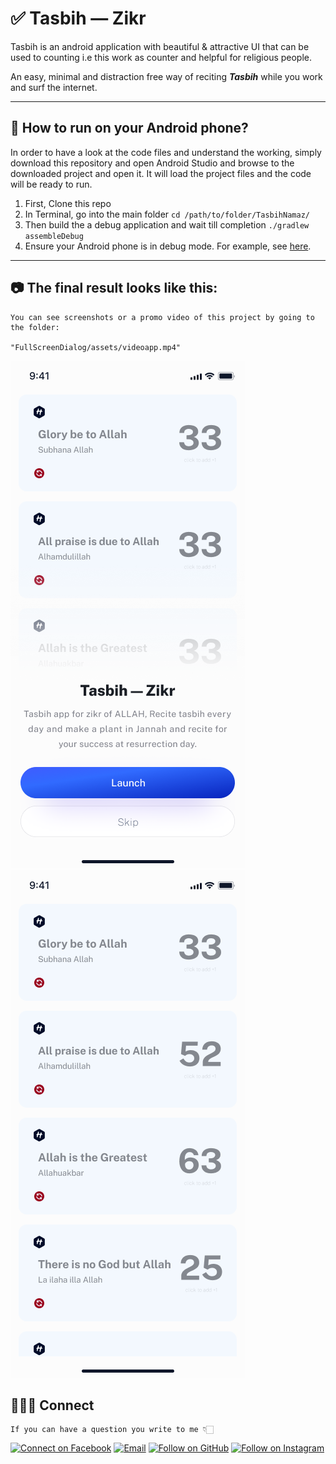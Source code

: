 # ✅ Tasbih — Zikr

Tasbih is an android application with beautiful & attractive UI that can be used to counting i.e 
this work as counter and helpful for religious people.

An easy, minimal and distraction free way of reciting ***Tasbih*** while you work and surf the internet.

---
## 📌 How to run on your Android phone?
In order to have a look at the code files and understand the working, simply download this repository
and open Android Studio and browse to the downloaded project and open it. It will load the project files and the code will be ready to run.

1. First, Clone this repo
2. In Terminal, go into the main folder `cd /path/to/folder/TasbihNamaz/`
3. Then build the a debug application and wait till completion `./gradlew assembleDebug`
4. Ensure your Android phone is in debug mode. For example, see [here](https://www.kingoapp.com/root-tutorials/how-to-enable-usb-debugging-mode-on-android.htm).
---

## 📷 The final result looks like this:
```
You can see screenshots or a promo video of this project by going to the folder:

"FullScreenDialog/assets/videoapp.mp4"
```
![ScreenOne](https://github.com/fotehkamolov96/TasbihNamaz/blob/main/assets/image_one.png?raw=true)
![ScreenThree](https://github.com/fotehkamolov96/TasbihNamaz/blob/main/assets/image_three.png?raw=true)
## 👨🏻‍💻 Connect
```
If you can have a question you write to me 👇🏻
```
<p align="left">
  <a href="https://www.facebook.com/foteh.kamoliddinov"><img title="Connect on Facebook" src="https://img.shields.io/badge/Facebook-1877F2?style=for-the-badge&logo=facebook&logoColor=white"/></a>
  <a href="mailto:kamolovfoteh.com"><img title="Email" src="https://img.shields.io/badge/Gmail-D14836?style=for-the-badge&logo=gmail&logoColor=white"/></a>
  <a href="https://github.com/fotehkamolov96"><img title="Follow on GitHub" src="https://img.shields.io/badge/GitHub-100000?style=for-the-badge&logo=github&logoColor=white"/></a>
  <a href="https://www.instagram.com/kamolovme"><img title="Follow on Instagram" src="https://img.shields.io/badge/Instagram-E4405F?style=for-the-badge&logo=instagram&logoColor=white"/></a>
</p>
